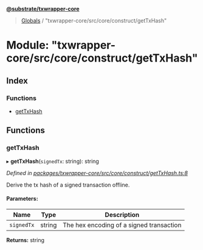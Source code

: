 **[@substrate/txwrapper-core](../README.md)**

> [Globals](../globals.md) / "txwrapper-core/src/core/construct/getTxHash"

# Module: "txwrapper-core/src/core/construct/getTxHash"

## Index

### Functions

* [getTxHash](_txwrapper_core_src_core_construct_gettxhash_.md#gettxhash)

## Functions

### getTxHash

▸ **getTxHash**(`signedTx`: string): string

*Defined in [packages/txwrapper-core/src/core/construct/getTxHash.ts:8](https://github.com/paritytech/txwrapper-core/blob/2862592/packages/txwrapper-core/src/core/construct/getTxHash.ts#L8)*

Derive the tx hash of a signed transaction offline.

#### Parameters:

Name | Type | Description |
------ | ------ | ------ |
`signedTx` | string | The hex encoding of a signed transaction  |

**Returns:** string
